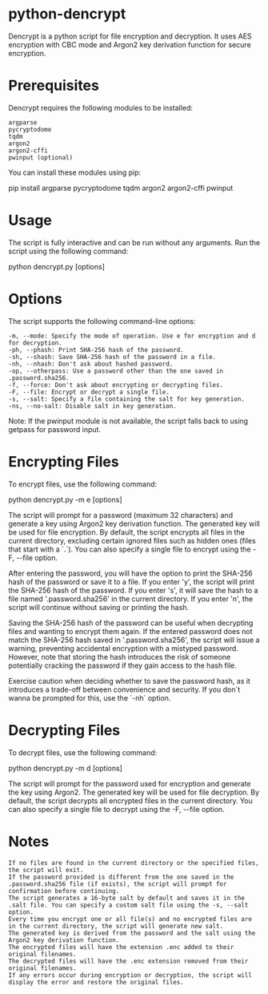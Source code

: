 # python-dencrypt
Dencrypt is a python script for file encryption and decryption. It uses AES encryption with CBC mode and Argon2 key derivation function for secure encryption.



# Prerequisites

Dencrypt requires the following modules to be installed:

    argparse
    pycryptodome
    tqdm
    argon2
    argon2-cffi
    pwinput (optional)

You can install these modules using pip:

pip install argparse pycryptodome tqdm argon2 argon2-cffi pwinput



# Usage

The script is fully interactive and can be run without any arguments. Run the script using the following command:

python dencrypt.py [options]



# Options

The script supports the following command-line options:

    -m, --mode: Specify the mode of operation. Use e for encryption and d for decryption.
    -ph, --phash: Print SHA-256 hash of the password.
    -sh, --shash: Save SHA-256 hash of the password in a file.
    -nh, --nhash: Don't ask about hashed password.
    -op, --otherpass: Use a password other than the one saved in .password.sha256.
    -f, --force: Don't ask about encrypting or decrypting files.
    -F, --file: Encrypt or decrypt a single file.
    -s, --salt: Specify a file containing the salt for key generation.
    -ns, --no-salt: Disable salt in key generation.

Note: If the pwinput module is not available, the script falls back to using getpass for password input.


# Encrypting Files

To encrypt files, use the following command:

python dencrypt.py -m e [options]

The script will prompt for a password (maximum 32 characters) and generate a key using Argon2 key derivation function. The generated key will be used for file encryption. By default, the script encrypts all files in the current directory, excluding certain ignored files such as hidden ones (files that start with a ´.´). You can also specify a single file to encrypt using the -F, --file option.

After entering the password, you will have the option to print the SHA-256 hash of the password or save it to a file. If you enter 'y', the script will print the SHA-256 hash of the password. If you enter 's', it will save the hash to a file named '.password.sha256' in the current directory. If you enter 'n', the script will continue without saving or printing the hash.

Saving the SHA-256 hash of the password can be useful when decrypting files and wanting to encrypt them again. If the entered password does not match the SHA-256 hash saved in '.password.sha256', the script will issue a warning, preventing accidental encryption with a mistyped password. However, note that storing the hash introduces the risk of someone potentially cracking the password if they gain access to the hash file.

Exercise caution when deciding whether to save the password hash, as it introduces a trade-off between convenience and security. If you don´t wanna be prompted for this, use the ´-nh´ option.



# Decrypting Files

To decrypt files, use the following command:

python dencrypt.py -m d [options]

The script will prompt for the password used for encryption and generate the key using Argon2. The generated key will be used for file decryption. By default, the script decrypts all encrypted files in the current directory. You can also specify a single file to decrypt using the -F, --file option.



# Notes

    If no files are found in the current directory or the specified files, the script will exit.
    If the password provided is different from the one saved in the .password.sha256 file (if exists), the script will prompt for confirmation before continuing.
    The script generates a 16-byte salt by default and saves it in the .salt file. You can specify a custom salt file using the -s, --salt option.
    Every time you encrypt one or all file(s) and no encrypted files are in the current directory, the script will generate new salt.
    The generated key is derived from the password and the salt using the Argon2 key derivation function.
    The encrypted files will have the extension .enc added to their original filenames.
    The decrypted files will have the .enc extension removed from their original filenames.
    If any errors occur during encryption or decryption, the script will display the error and restore the original files.
